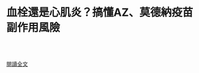 # 血栓還是心肌炎？搞懂AZ、莫德納疫苗副作用風險

<!--more-->
<!--472-->

<br><br/>

[閱讀全文](https://health.udn.com/health/story/120951/5602751?utm_source=yahoonews&utm_medium=yahoo)


